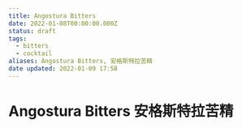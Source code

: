 ```yaml
---
title: Angostura Bitters
date: 2022-01-08T00:00:00.000Z
status: draft
tags:
  - bitters
  - cocktail
aliases: Angostura Bitters, 安格斯特拉苦精
date updated: 2022-01-09 17:58
---
```


# Angostura Bitters 安格斯特拉苦精

